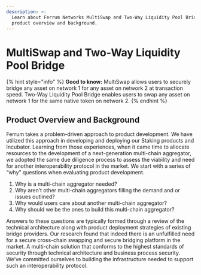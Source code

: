 ```yaml
---
description: >-
  Learn about Ferrum Networks MultiSwap and Two-Way Liquidity Pool Bridge
  product overview and background.
---
```


# MultiSwap and Two-Way Liquidity Pool Bridge

{% hint style="info" %}
**Good to know:** MultiSwap allows users to securely bridge any asset on network 1 for any asset on network 2 at transaction speed. Two-Way Liquidity Pool Bridge enables users to swap any asset on network 1 for the same native token on network 2.
{% endhint %}

## Product Overview and Background

Ferrum takes a problem-driven approach to product development. We have utilized this approach in developing and deploying our Staking products and Incubator. Learning from those experiences, when it came time to allocate resources to the development of a next-generation multi-chain aggregator, we adopted the same due diligence process to assess the viability and need for another interoperability protocol in the market. We start with a series of “why” questions when evaluating product development.

1. Why is a multi-chain aggregator needed?
2. Why aren’t other multi-chain aggregators filling the demand and or issues outlined?
3. Why would users care about another multi-chain aggregator?
4. Why should we be the ones to build this multi-chain aggregator?

Answers to these questions are typically formed through a review of the technical architecture along with product deployment strategies of existing bridge providers. Our research found that indeed there is an unfulfilled need for a secure cross-chain swapping and secure bridging platform in the market. A multi-chain solution that conforms to the highest standards of security through technical architecture and business process security. We’ve committed ourselves to building the infrastructure needed to support such an interoperability protocol.
